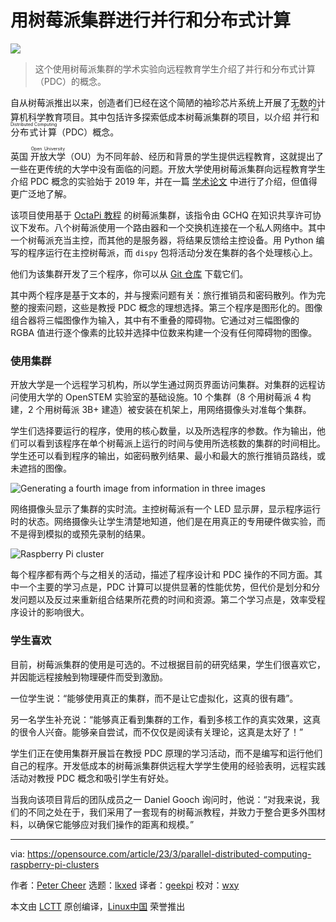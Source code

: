 [#]: subject: "Parallel and distributed computing with Raspberry Pi clusters"
[#]: via: "https://opensource.com/article/23/3/parallel-distributed-computing-raspberry-pi-clusters"
[#]: author: "Peter Cheer https://opensource.com/users/visimpscot2"
[#]: collector: "lkxed"
[#]: translator: "geekpi"
[#]: reviewer: "wxy"
[#]: publisher: "wxy"
[#]: url: "https://linux.cn/article-15609-1.html"

用树莓派集群进行并行和分布式计算
======

![][0]

> 这个使用树莓派集群的学术实验向远程教育学生介绍了并行和分布式计算（PDC）的概念。

自从树莓派推出以来，创造者们已经在这个简陋的袖珍芯片系统上开展了无数的计算机科学教育项目。其中包括许多探索低成本树莓派集群的项目，以介绍 <ruby>并行和分布式计算<rt>Parallel and Distributed Computing</rt></ruby>（PDC）概念。

英国 <ruby>开放大学<rt>Open University</rt></ruby>（OU）为不同年龄、经历和背景的学生提供远程教育，这就提出了一些在更传统的大学中没有面临的问题。开放大学使用树莓派集群向远程教育学生介绍 PDC 概念的实验始于 2019 年，并在一篇 [学术论文][1] 中进行了介绍，但值得更广泛地了解。

该项目使用基于 [OctaPi 教程][2] 的树莓派集群，该指令由 GCHQ 在知识共享许可协议下发布。八个树莓派使用一个路由器和一个交换机连接在一个私人网络中。其中一个树莓派充当主控，而其他的是服务器，将结果反馈给主控设备。用 Python 编写的程序运行在主控树莓派，而 `dispy` 包将活动分发在集群的各个处理核心上。

他们为该集群开发了三个程序，你可以从 [Git 仓库][3] 下载它们。

其中两个程序是基于文本的，并与搜索问题有关：旅行推销员和密码散列。作为完整的搜索问题，这些是教授 PDC 概念的理想选择。第三个程序是图形化的。图像组合器将三幅图像作为输入，其中有不重叠的障碍物。它通过对三幅图像的 RGBA 值进行逐个像素的比较并选择中位数来构建一个没有任何障碍物的图像。

### 使用集群

开放大学是一个远程学习机构，所以学生通过网页界面访问集群。对集群的远程访问使用大学的 OpenSTEM 实验室的基础设施。10 个集群（8 个用树莓派 4 构建，2 个用树莓派 3B+ 建造）被安装在机架上，用网络摄像头对准每个集群。

学生们选择要运行的程序，使用的核心数量，以及所选程序的参数。作为输出，他们可以看到该程序在单个树莓派上运行的时间与使用所选核数的集群的时间相比。学生还可以看到程序的输出，如密码散列结果、最小和最大的旅行推销员路线，或未遮挡的图像。

![Generating a fourth image from information in three images][4]

网络摄像头显示了集群的实时流。主控树莓派有一个 LED 显示屏，显示程序运行时的状态。网络摄像头让学生清楚地知道，他们是在用真正的专用硬件做实验，而不是得到模拟的或预先录制的结果。

![Raspberry Pi cluster][5]

每个程序都有两个与之相关的活动，描述了程序设计和 PDC 操作的不同方面。其中一个主要的学习点是，PDC 计算可以提供显著的性能优势，但代价是划分和分发问题以及反过来重新组合结果所花费的时间和资源。第二个学习点是，效率受程序设计的影响很大。

### 学生喜欢

目前，树莓派集群的使用是可选的。不过根据目前的研究结果，学生们很喜欢它，并因能远程接触到物理硬件而受到激励。

一位学生说：“能够使用真正的集群，而不是让它虚拟化，这真的很有趣”。

另一名学生补充说：“能够真正看到集群的工作，看到多核工作的真实效果，这真的很令人兴奋。能够亲自尝试，而不仅仅是阅读有关理论，这真是太好了！”

学生们正在使用集群开展旨在教授 PDC 原理的学习活动，而不是编写和运行他们自己的程序。开发低成本的树莓派集群供远程大学学生使用的经验表明，远程实践活动对教授 PDC 概念和吸引学生有好处。

当我向该项目背后的团队成员之一 Daniel Gooch 询问时，他说：“对我来说，我们的不同之处在于，我们采用了一套现有的树莓派教程，并致力于整合更多外围材料，以确保它能够应对我们操作的距离和规模。”

--------------------------------------------------------------------------------

via: https://opensource.com/article/23/3/parallel-distributed-computing-raspberry-pi-clusters

作者：[Peter Cheer][a]
选题：[lkxed][b]
译者：[geekpi](https://github.com/geekpi)
校对：[wxy](https://github.com/wxy)

本文由 [LCTT](https://github.com/LCTT/TranslateProject) 原创编译，[Linux中国](https://linux.cn/) 荣誉推出

[a]: https://opensource.com/users/visimpscot2
[b]: https://github.com/lkxed/
[1]: https://doi.org/10.1080/02680513.2022.2118573
[2]: https://projects.raspberrypi.org/en/projects/build-an-octapi
[3]: https://github.com/dg7692/TM129
[4]: https://opensource.com/sites/default/files/2023-02/image-project.png
[5]: https://opensource.com/sites/default/files/2023-02/cluster.png
[0]: https://img.linux.net.cn/data/attachment/album/202303/09/103012m05dzitda8581bcj.jpg